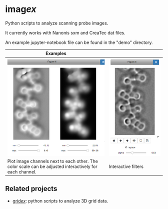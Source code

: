 # imag*ex*

Python scripts to analyze scanning probe images.

It currently works with Nanonis sxm and CreaTec dat files.

An example jupyter-notebook file can be found in the "demo" directory.

| Examples  |      |
| --- | --- |
| ![Plot image channels](demo/example_plot.png?raw=true "Plot image channels")  |  ![Interactive filters](demo/example_filter.png?raw=true "Interactive filters") |
| Plot image channels next to each other. The color scale can be adjusted interactively for each channel. |  Interactive filters |


## Related projects

- [grid*ex*](https://github.com/alexriss/gridex): python scripts to analyze 3D grid data.


